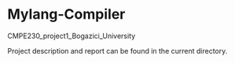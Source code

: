 # Mylang-Compiler
CMPE230_project1_Bogazici_University

Project description and report can be found in the current directory.
